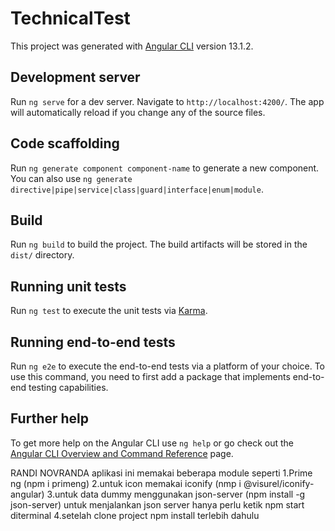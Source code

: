 # TechnicalTest

This project was generated with [Angular CLI](https://github.com/angular/angular-cli) version 13.1.2.

## Development server

Run `ng serve` for a dev server. Navigate to `http://localhost:4200/`. The app will automatically reload if you change any of the source files.

## Code scaffolding

Run `ng generate component component-name` to generate a new component. You can also use `ng generate directive|pipe|service|class|guard|interface|enum|module`.

## Build

Run `ng build` to build the project. The build artifacts will be stored in the `dist/` directory.

## Running unit tests

Run `ng test` to execute the unit tests via [Karma](https://karma-runner.github.io).

## Running end-to-end tests

Run `ng e2e` to execute the end-to-end tests via a platform of your choice. To use this command, you need to first add a package that implements end-to-end testing capabilities.

## Further help

To get more help on the Angular CLI use `ng help` or go check out the [Angular CLI Overview and Command Reference](https://angular.io/cli) page.

RANDI NOVRANDA 
aplikasi ini memakai beberapa module seperti 
1.Prime ng (npm i primeng) 
2.untuk icon memakai iconify (nmp i @visurel/iconify-angular)
3.untuk data dummy menggunakan json-server (npm install -g json-server)
untuk menjalankan json server hanya perlu ketik 
npm start diterminal
4.setelah clone project npm install terlebih dahulu